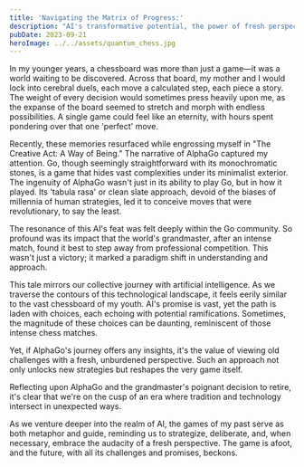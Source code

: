 ```yaml
---
title: 'Navigating the Matrix of Progress:'
description: "AI's transformative potential, the power of fresh perspectives, and the deep impact on our understand of the game understanding and what's beyond"
pubDate: 2023-09-21
heroImage: ../../assets/quantum_chess.jpg
---
```


In my younger years, a chessboard was more than just a game—it was a world waiting to be discovered. Across that board, my mother and I would lock into cerebral duels, each move a calculated step, each piece a story. The weight of every decision would sometimes press heavily upon me, as the expanse of the board seemed to stretch and morph with endless possibilities. A single game could feel like an eternity, with hours spent pondering over that one 'perfect' move.

Recently, these memories resurfaced while engrossing myself in "The Creative Act: A Way of Being." The narrative of AlphaGo captured my attention. Go, though seemingly straightforward with its monochromatic stones, is a game that hides vast complexities under its minimalist exterior. The ingenuity of AlphaGo wasn't just in its ability to play Go, but in how it played. Its 'tabula rasa' or clean slate approach, devoid of the biases of millennia of human strategies, led it to conceive moves that were revolutionary, to say the least.

The resonance of this AI's feat was felt deeply within the Go community. So profound was its impact that the world's grandmaster, after an intense match, found it best to step away from professional competition. This wasn't just a victory; it marked a paradigm shift in understanding and approach.

This tale mirrors our collective journey with artificial intelligence. As we traverse the contours of this technological landscape, it feels eerily similar to the vast chessboard of my youth. AI's promise is vast, yet the path is laden with choices, each echoing with potential ramifications. Sometimes, the magnitude of these choices can be daunting, reminiscent of those intense chess matches.

Yet, if AlphaGo's journey offers any insights, it's the value of viewing old challenges with a fresh, unburdened perspective. Such an approach not only unlocks new strategies but reshapes the very game itself.

Reflecting upon AlphaGo and the grandmaster's poignant decision to retire, it's clear that we're on the cusp of an era where tradition and technology intersect in unexpected ways. 

As we venture deeper into the realm of AI, the games of my past serve as both metaphor and guide, reminding us to strategize, deliberate, and, when necessary, embrace the audacity of a fresh perspective. The game is afoot, and the future, with all its challenges and promises, beckons.
